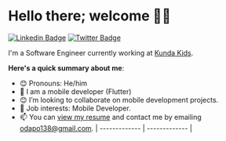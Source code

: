 # Hello there; welcome 👋🏾

[![Linkedin Badge](https://img.shields.io/badge/-oladapodanielolatubosun-blue?style=for-the-badge&logo=Linkedin&logoColor=white&link=https://www.linkedin.com/in/oladapodanielolatubosun)](https://www.linkedin.com/in/oladapodanielolatubosun) [![Twitter Badge](https://img.shields.io/badge/-@iambolajiayo-1ca0f1?style=for-the-badge&logo=twitter&logoColor=white&link=https://twitter.com/iambolajiayo)](https://twitter.com/dapo_dev)

I'm a Software Engineer currently working at [Kunda Kids](https://kundakids.com).

**Here's a quick summary about me**:

- 😊 Pronouns: He/him
- 🌱  I am a mobile developer (Flutter)
- 😊 I’m looking to collaborate on mobile development projects. 
- 💼 Job interests: Mobile Developer.
- 📫 You can [view my resume](https://docs.google.com/document/d/1RjeIMeZAW9A-J0H7TwzMQ7uKAiL88Z0Q_zQ5MG-tt8Q/edit?usp=sharing) and contact me by emailing odapo138@gmail.com.
| ------------- | ------------- |
